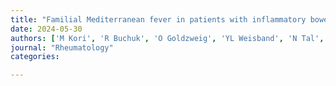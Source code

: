 ```yaml
---
title: "Familial Mediterranean fever in patients with inflammatory bowel diseases: A nationwide study from the epi-IIRN"
date: 2024-05-30
authors: ['M Kori', 'R Buchuk', 'O Goldzweig', 'YL Weisband', 'N Tal', 'A Ben-Tov', 'N Ledderman', 'E Matz', 'M Freiman', 'I Dotan', 'D Turner', 'DS Shouval']
journal: "Rheumatology"
categories: 

---
```

    